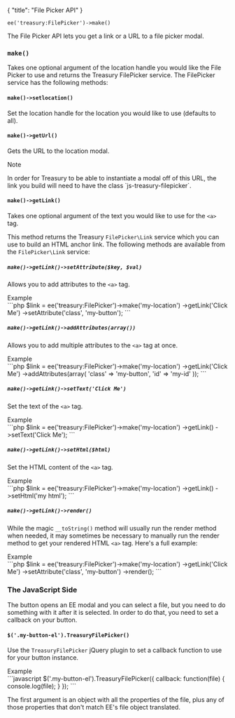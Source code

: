 {
    "title": "File Picker API"
}

`ee('treasury:FilePicker')->make()`

The File Picker API lets you get a link or a URL to a file picker modal.

### `make()`

Takes one optional argument of the location handle you would like the File Picker to use and returns the Treasury FilePicker service. The FilePicker service has the following methods:

#### `make()->setlocation()`

Set the location handle for the location you would like to use (defaults to all).

#### `make()->getUrl()`

Gets the URL to the location modal.

<div class="Note">
    <div class="Note__Title">
        Note
    </div>
    <div class="Note__Body">
        <p>In order for Treasury to be able to instantiate a modal off of this URL, the link you build will need to have the class `js-treasury-filepicker`.</p>
    </div>
</div>

#### `make()->getLink()`

Takes one optional argument of the text you would like to use for the `<a>` tag.

This method returns the Treasury `FilePicker\Link` service which you can use to build an HTML anchor link. The following methods are available from the `FilePicker\Link` service:

##### `make()->getLink()->setAttribute($key, $val)`

Allows you to add attributes to the `<a>` tag.

<div class="CodeBlockTitle">Example</div>
```php
$link = ee('treasury:FilePicker')->make('my-location')
    ->getLink('Click Me')
    ->setAttribute('class', 'my-button');
```

##### `make()->getLink()->addAttributes(array())`

Allows you to add multiple attributes to the `<a>` tag at once.

<div class="CodeBlockTitle">Example</div>
```php
$link = ee('treasury:FilePicker')->make('my-location')
    ->getLink('Click Me')
    ->addAttributes(array(
        'class' => 'my-button',
        'id' => 'my-id'
    ));
```

##### `make()->getLink()->setText('Click Me')`

Set the text of the `<a>` tag.

<div class="CodeBlockTitle">Example</div>
```php
$link = ee('treasury:FilePicker')->make('my-location')
    ->getLink()
    ->setText('Click Me');
```

##### `make()->getLink()->setHtml($html)`

Set the HTML content of the `<a>` tag.

<div class="CodeBlockTitle">Example</div>
```php
$link = ee('treasury:FilePicker')->make('my-location')
    ->getLink()
    ->setHtml('my html');
```

##### `make()->getLink()->render()`

While the magic `__toString()` method will usually run the render method when needed, it may sometimes be necessary to manually run the render method to get your rendered HTML `<a>` tag. Here's a full example:

<div class="CodeBlockTitle">Example</div>
```php
$link = ee('treasury:FilePicker')->make('my-location')
    ->getLink('Click Me')
    ->setAttribute('class', 'my-button')
    ->render();
```

### The JavaScript Side

The button opens an EE modal and you can select a file, but you need to do something with it after it is selected. In order to do that, you need to set a callback on your button.

#### `$('.my-button-el').TreasuryFilePicker()`

Use the `TreasuryFilePicker` jQuery plugin to set a callback function to use for your button instance.

<div class="CodeBlockTitle">Example</div>
```javascript
$('.my-button-el').TreasuryFilePicker({
    callback: function(file) {
        console.log(file);
    }
});
```

The first argument is an object with all the properties of the file, plus any of those properties that don't match EE's file object translated.
